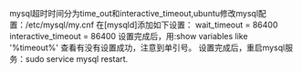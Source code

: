 



mysql超时时间分为time_out和interactive_timeout,ubuntu修改mysql配置：/etc/mysql/my.cnf
在[mysqld]添加如下设置：
wait_timeout = 86400  
interactive_timeout = 86400
设置完成后，用:show variables like '%timeout%' 查看有没有设置成功，注意到单引号。
设置完成后，重启mysql服务：sudo service mysql restart.